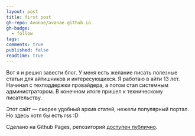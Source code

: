 ```yaml
---
layout: post
title: first post
gh-repo: Avonae/avanae.github.io
gh-badge:
  - follow
tags:
comments: true
published: false
readtime: true
---
```


Вот я и решил завести блог. У меня есть желание писать полезные статьи для айтишников и интересующихся.
Я работаю в айти 13 лет. Начинал с техподдержки провайдера, а потом стал системным администратором. В конечном итоге пришел к техническому писательству. 

Этот сайт — скорее удобный архив статей, нежели популярный портал. Но здесь хотя бы есть rss :D

Сделано на Github Pages, репозиторий [доступен публично](https://github.com/Avonae/Blog).